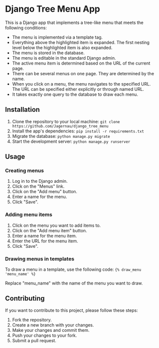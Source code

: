 # Django Tree Menu App

This is a Django app that implements a tree-like menu that meets the following conditions:

- The menu is implemented via a template tag.
- Everything above the highlighted item is expanded. The first nesting level below the highlighted item is also expanded.
- The menu is stored in the database.
- The menu is editable in the standard Django admin.
- The active menu item is determined based on the URL of the current page.
- There can be several menus on one page. They are determined by the name.
- When you click on a menu, the menu navigates to the specified URL. The URL can be specified either explicitly or through named URL.
- It takes exactly one query to the database to draw each menu.

## Installation

1. Clone the repository to your local machine: `git clone https://github.com/Jagernau/django_tree_menu`
2. Install the app's dependencies: `pip install -r requirements.txt`
3. Migrate the database: `python manage.py migrate`
4. Start the development server: `python manage.py runserver`

## Usage

### Creating menus

1. Log in to the Django admin.
2. Click on the "Menus" link.
3. Click on the "Add menu" button.
4. Enter a name for the menu.
5. Click "Save".

### Adding menu items

1. Click on the menu you want to add items to.
2. Click on the "Add menu item" button.
3. Enter a name for the menu item.
4. Enter the URL for the menu item.
5. Click "Save".

### Drawing menus in templates

To draw a menu in a template, use the following code: `{% draw_menu 'menu_name' %}`

Replace "menu_name" with the name of the menu you want to draw.

## Contributing

If you want to contribute to this project, please follow these steps:

1. Fork the repository.
2. Create a new branch with your changes.
3. Make your changes and commit them.
4. Push your changes to your fork.
5. Submit a pull request.



